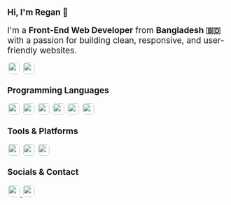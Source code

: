 ## <span style="font-size:19px;">Hi, I'm Regan 👋</span>

<span style="font-size:19px;">I'm a <b>Front-End Web Developer</b> from <b>Bangladesh 🇧🇩</b> with a passion for building clean, responsive, and user-friendly websites.</span>

<!-- Profile views and followers badges -->
<div>
  <img src="https://komarev.com/ghpvc/?username=devregan&label=Profile%20views&color=0e75b6&style=flat" style="border-radius:5px; height:26px; margin:2px;">
  <img src="https://img.shields.io/github/followers/devregan?label=Follow&style=social" style="border-radius:5px; height:26px; margin:2px;">
</div>

### <span style="font-size:19px;">Programming Languages</span>
<div>
  <img src="https://img.shields.io/badge/HTML5-%23E34F26.svg?logo=html5&logoColor=white&style=flat" style="border-radius:5px; height:26px; margin:2px;">
  <img src="https://img.shields.io/badge/CSS3-%231572B6.svg?logo=css3&logoColor=white&style=flat" style="border-radius:5px; height:26px; margin:2px;">
  <img src="https://img.shields.io/badge/SCSS-%23CC6699.svg?logo=sass&logoColor=white&style=flat" style="border-radius:5px; height:26px; margin:2px;">
  <img src="https://img.shields.io/badge/JavaScript-%23F7DF1E.svg?logo=javascript&logoColor=black&style=flat" style="border-radius:5px; height:26px; margin:2px;">
  <img src="https://img.shields.io/badge/Python-%233776AB.svg?logo=python&logoColor=white&style=flat" style="border-radius:5px; height:26px; margin:2px;">
  <img src="https://img.shields.io/badge/C++-%230059C8.svg?logo=c%2B%2B&logoColor=white&style=flat" style="border-radius:5px; height:26px; margin:2px;">
</div>

### <span style="font-size:19px;">Tools & Platforms</span>
<div>
  <img src="https://img.shields.io/badge/Figma-%23F24E1E.svg?logo=figma&logoColor=white&style=flat" style="border-radius:5px; height:26px; margin:2px;">
  <img src="https://img.shields.io/badge/Linux-%23FCC624.svg?logo=linux&logoColor=black&style=flat" style="border-radius:5px; height:26px; margin:2px;">
  <img src="https://img.shields.io/badge/GIMP-%235C5543.svg?logo=gimp&logoColor=white&style=flat" style="border-radius:5px; height:26px; margin:2px;">
</div>

### <span style="font-size:19px;">Socials & Contact</span>
<div>
  <a href="https://www.linkedin.com/in/regan-ddev/">
    <img src="https://img.shields.io/badge/LinkedIn-%230077B5.svg?logo=linkedin&logoColor=white&style=flat" style="border-radius:5px; height:26px; margin:2px;">
  </a>
  <a href="mailto:reganddev@gmail.com">
    <img src="https://img.shields.io/badge/Email-%23D14836.svg?logo=gmail&logoColor=white&style=flat" style="border-radius:5px; height:26px; margin:2px;">
  </a>
</div>





<!-- ## Hi, I'm Regan 👋

I'm a **Front-End Web Developer** from **Bangladesh 🇧🇩** with a passion for building clean, responsive, and user-friendly websites.

[![Profile Views](https://komarev.com/ghpvc/?username=devregan&label=Profile%20views&color=0e75b6&style=flat)](https://github.com/devregan)  
[![GitHub Followers](https://img.shields.io/github/followers/devregan?label=Follow&style=social)](https://github.com/devregan)  

### Technical Skills
![HTML5](https://img.shields.io/badge/HTML5-%23E34F26.svg?logo=html5&logoColor=white)
![CSS3](https://img.shields.io/badge/CSS3-%231572B6.svg?logo=css3&logoColor=white)
![SCSS](https://img.shields.io/badge/SCSS-%23CC6699.svg?logo=sass&logoColor=white)
![JavaScript](https://img.shields.io/badge/JavaScript-%23F7DF1E.svg?logo=javascript&logoColor=black)
![Python](https://img.shields.io/badge/Python-%233776AB.svg?logo=python&logoColor=white)
![C++](https://img.shields.io/badge/C++-%230059C8.svg?logo=c%2B%2B&logoColor=white)

![Figma](https://img.shields.io/badge/Figma-%23F24E1E.svg?logo=figma&logoColor=white)
![Linux](https://img.shields.io/badge/Linux-%23FCC624.svg?logo=linux&logoColor=black)
![GIMP](https://img.shields.io/badge/GIMP-%235C5543.svg?logo=gimp&logoColor=white)

### Socials & Contact

[![LinkedIn](https://img.shields.io/badge/LinkedIn-%230077B5.svg?logo=linkedin&logoColor=white)](https://www.linkedin.com/in/regan-ddev/)
[![Email](https://img.shields.io/badge/Email-%23D14836.svg?logo=gmail&logoColor=white)](mailto:reganddev@gmail.com)
[![Discord](https://img.shields.io/badge/Discord-%237289DA.svg?logo=discord&logoColor=white)](https://discord.com/users/regan084) -->
